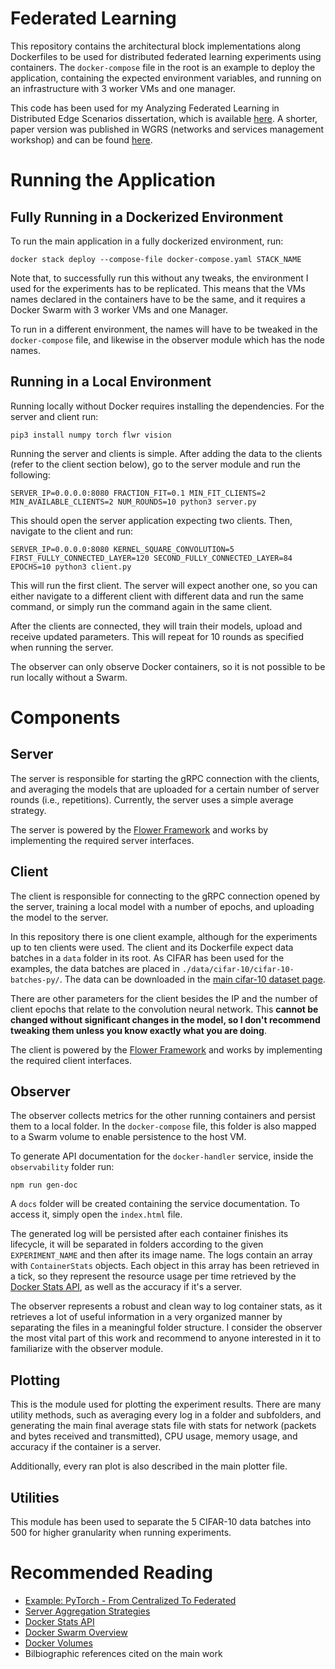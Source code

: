 # Federated Learning

This repository contains the architectural block implementations along Dockerfiles to be used for distributed federated learning experiments using containers. The `docker-compose` file in the root is an example to deploy the application, containing the expected environment variables, and running on an infrastructure with 3 worker VMs and one manager.

This code has been used for my Analyzing Federated Learning in Distributed Edge Scenarios dissertation, which is available [here](https://lume.ufrgs.br/bitstream/handle/10183/240012/001142580.pdf?sequence=1&isAllowed=y). A shorter, paper version was published in WGRS (networks and services management workshop) and can be found [here](https://sol.sbc.org.br/index.php/wgrs/article/view/21484).

# Running the Application

## Fully Running in a Dockerized Environment

To run the main application in a fully dockerized environment, run:

```
docker stack deploy --compose-file docker-compose.yaml STACK_NAME
```

Note that, to successfully run this without any tweaks, the environment I used for the experiments has to be replicated. This means that the VMs names declared in the containers have to be the same, and it requires a Docker Swarm with 3 worker VMs and one Manager.

To run in a different environment, the names will have to be tweaked in the `docker-compose` file, and likewise in the observer module which has the node names.

## Running in a Local Environment


Running locally without Docker requires installing the dependencies. For the server and client run:

```
pip3 install numpy torch flwr vision 
```

Running the server and clients is simple. After adding the data to the clients (refer to the client section below), go to the server module and run the following:

```
SERVER_IP=0.0.0.0:8080 FRACTION_FIT=0.1 MIN_FIT_CLIENTS=2 MIN_AVAILABLE_CLIENTS=2 NUM_ROUNDS=10 python3 server.py
```

This should open the server application expecting two clients. Then, navigate to the client and run:

```
SERVER_IP=0.0.0.0:8080 KERNEL_SQUARE_CONVOLUTION=5 FIRST_FULLY_CONNECTED_LAYER=120 SECOND_FULLY_CONNECTED_LAYER=84 EPOCHS=10 python3 client.py
```

This will run the first client. The server will expect another one, so you can either navigate to a different client with different data and run the same command, or simply run the command again in the same client.

After the clients are connected, they will train their models, upload and receive updated parameters. This will repeat for 10 rounds as specified when running the server.

The observer can only observe Docker containers, so it is not possible to be run locally without a Swarm.

# Components

## Server

The server is responsible for starting the gRPC connection with the clients, and averaging the models that are uploaded for a certain number of server rounds (i.e., repetitions). Currently, the server uses a simple average strategy.

The server is powered by the [Flower Framework](https://flower.dev/) and works by implementing the required server interfaces.

## Client

The client is responsible for connecting to the gRPC connection opened by the server, training a local model with a number of epochs, and uploading the model to the server.

In this repository there is one client example, although for the experiments up to ten clients were used. The client and its Dockerfile expect data batches in a `data` folder in its root. As CIFAR has been used for the examples, the data batches are placed in `./data/cifar-10/cifar-10-batches-py/`. The data can be downloaded in the [main cifar-10 dataset page](http://www.cs.toronto.edu/~kriz/cifar.html).

There are other parameters for the client besides the IP and the number of client epochs that relate to the convolution neural network. This **cannot be changed without significant changes in the model, so I don't recommend tweaking them unless you know exactly what you are doing**.

The client is powered by the [Flower Framework](https://flower.dev/) and works by implementing the required client interfaces.

## Observer

The observer collects metrics for the other running containers and persist them to a local folder. In the `docker-compose` file, this folder is also mapped to a Swarm volume to enable persistence to the host VM.

To generate API documentation for the `docker-handler` service, inside the `observability` folder run:

```
npm run gen-doc
```

A `docs` folder will be created containing the service documentation. To access it, simply open the `index.html` file.

The generated log will be persisted after each container finishes its lifecycle, it will be separated in folders according to the given `EXPERIMENT_NAME` and then after its image name. The logs contain an array with `ContainerStats` objects. Each object in this array has been retrieved in a tick, so they represent the resource usage per time retrieved by the [Docker Stats API](https://docs.docker.com/engine/api/v1.21/), as well as the accuracy if it's a server. 

The observer represents a robust and clean way to log container stats, as it retrieves a lot of useful information in a very organized manner by separating the files in a meaningful folder structure. I consider the observer the most vital part of this work and recommend to anyone interested in it to familiarize with the observer module.

## Plotting

This is the module used for plotting the experiment results. There are many utility methods, such as averaging every log in a folder and subfolders, and generating the main final average stats file with stats for network (packets and bytes received and transmitted), CPU usage, memory usage, and accuracy if the container is a server.

Additionally, every ran plot is also described in the main plotter file.

## Utilities

This module has been used to separate the 5 CIFAR-10 data batches into 500 for higher granularity when running experiments.

# Recommended Reading

- [Example: PyTorch - From Centralized To Federated](https://flower.dev/docs/example-pytorch-from-centralized-to-federated.html)
- [Server Aggregation Strategies](https://flower.dev/docs/strategies.html)
- [Docker Stats API](https://docs.docker.com/engine/api/v1.21/)
- [Docker Swarm Overview](https://docs.docker.com/engine/swarm/)
- [Docker Volumes](https://docs.docker.com/storage/volumes/)
- Bilbiographic references cited on the main work
